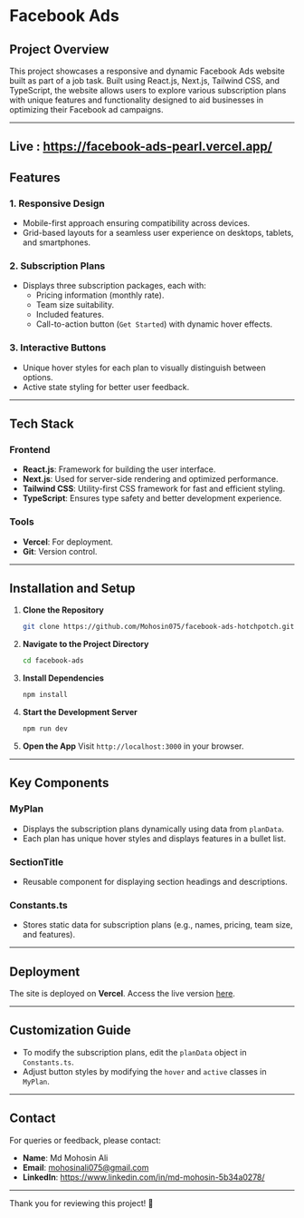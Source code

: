 # Facebook Ads


## Project Overview
This project showcases a responsive and dynamic Facebook Ads website built as part of a job task. Built using React.js, Next.js, Tailwind CSS, and TypeScript, the website allows users to explore various subscription plans with unique features and functionality designed to aid businesses in optimizing their Facebook ad campaigns.

---

## Live : https://facebook-ads-pearl.vercel.app/

## Features

### 1. **Responsive Design**
- Mobile-first approach ensuring compatibility across devices.
- Grid-based layouts for a seamless user experience on desktops, tablets, and smartphones.

### 2. **Subscription Plans**
- Displays three subscription packages, each with:
  - Pricing information (monthly rate).
  - Team size suitability.
  - Included features.
  - Call-to-action button (`Get Started`) with dynamic hover effects.

### 3. **Interactive Buttons**
- Unique hover styles for each plan to visually distinguish between options.
- Active state styling for better user feedback.

---

## Tech Stack

### Frontend
- **React.js**: Framework for building the user interface.
- **Next.js**: Used for server-side rendering and optimized performance.
- **Tailwind CSS**: Utility-first CSS framework for fast and efficient styling.
- **TypeScript**: Ensures type safety and better development experience.

### Tools
- **Vercel**: For deployment.
- **Git**: Version control.

---

## Installation and Setup
1. **Clone the Repository**
   ```bash
   git clone https://github.com/Mohosin075/facebook-ads-hotchpotch.git
   ```

2. **Navigate to the Project Directory**
   ```bash
   cd facebook-ads
   ```

3. **Install Dependencies**
   ```bash
   npm install
   ```

4. **Start the Development Server**
   ```bash
   npm run dev
   ```

5. **Open the App**
   Visit `http://localhost:3000` in your browser.

---


## Key Components

### **MyPlan**
- Displays the subscription plans dynamically using data from `planData`.
- Each plan has unique hover styles and displays features in a bullet list.

### **SectionTitle**
- Reusable component for displaying section headings and descriptions.

### **Constants.ts**
- Stores static data for subscription plans (e.g., names, pricing, team size, and features).

---

## Deployment
The site is deployed on **Vercel**. Access the live version [here](https://facebook-ads-pearl.vercel.app/).

---

## Customization Guide
- To modify the subscription plans, edit the `planData` object in `Constants.ts`.
- Adjust button styles by modifying the `hover` and `active` classes in `MyPlan`.

---

## Contact
For queries or feedback, please contact:
- **Name**: Md Mohosin Ali
- **Email**: mohosinali075@gmail.com
- **LinkedIn**: https://www.linkedin.com/in/md-mohosin-5b34a0278/

---

Thank you for reviewing this project! 🚀

